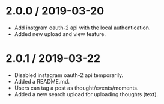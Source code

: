 
2.0.0 / 2019-03-20
==================

  * Add instgram oauth-2 api with the local authentication.
  * Added new upload and view feature.

2.0.1 / 2019-03-22
==================
  
  * Disabled instagram oauth-2 api temporarily.
  * Added a README.md.
  * Users can tag a post as thought/events/moments.
  * Added a new search upload for uploading thoughts (text).